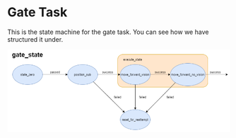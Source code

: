 # Gate Task
This is the state machine for the gate task. You can see how we have structured it under.

![Gate Task Design](https://github.com/RoboSubCSULA/SeniorDesign21-22/blob/main/mission_planning/state_machine/gate_task/gate_task_design.png)